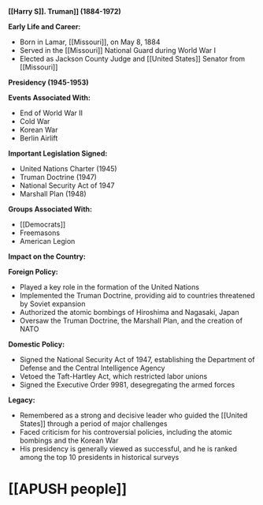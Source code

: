 **[[Harry S]]. Truman]] (1884-1972)**

**Early Life and Career:**
* Born in Lamar, [[Missouri]], on May 8, 1884
* Served in the [[Missouri]] National Guard during World War I
* Elected as Jackson County Judge and [[United States]] Senator from [[Missouri]]

**Presidency (1945-1953)**

**Events Associated With:**
* End of World War II
* Cold War
* Korean War
* Berlin Airlift

**Important Legislation Signed:**
* United Nations Charter (1945)
* Truman Doctrine (1947)
* National Security Act of 1947
* Marshall Plan (1948)

**Groups Associated With:**
* [[Democrats]]
* Freemasons
* American Legion

**Impact on the Country:**

**Foreign Policy:**
* Played a key role in the formation of the United Nations
* Implemented the Truman Doctrine, providing aid to countries threatened by Soviet expansion
* Authorized the atomic bombings of Hiroshima and Nagasaki, Japan
* Oversaw the Truman Doctrine, the Marshall Plan, and the creation of NATO

**Domestic Policy:**
* Signed the National Security Act of 1947, establishing the Department of Defense and the Central Intelligence Agency
* Vetoed the Taft-Hartley Act, which restricted labor unions
* Signed the Executive Order 9981, desegregating the armed forces

**Legacy:**
* Remembered as a strong and decisive leader who guided the [[United States]] through a period of major challenges
* Faced criticism for his controversial policies, including the atomic bombings and the Korean War
* His presidency is generally viewed as successful, and he is ranked among the top 10 presidents in historical surveys
# [[APUSH people]]